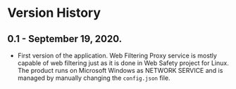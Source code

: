 # Version History

## 0.1 - September 19, 2020.

* First version of the application. Web Filtering Proxy service is mostly capable of web filtering just as it is done in Web Safety project for Linux. The product runs on Microsoft Windows as NETWORK SERVICE and is managed by manually changing the `config.json` file.